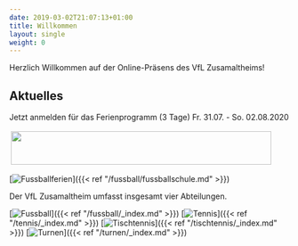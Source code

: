 ```yaml
---
date: 2019-03-02T21:07:13+01:00
title: Willkommen
layout: single
weight: 0
---
```


Herzlich Willkommen auf der Online-Präsens des VfL Zusamaltheims!

## Aktuelles

Jetzt anmelden für das Ferienprogramm (3 Tage) Fr. 31.07. - So. 02.08.2020

<a href="/fussball/fussballschule/"><img src="https://www.fussballferien.de/neufbs/presse/banner.gif" style="border:none;margin:3px;" width="468" height="60"></a>

[![Fussballferien](/images/fussballschule/baelle.jpeg)]({{< ref "/fussball/fussballschule.md" >}})

Der VfL Zusamaltheim umfasst insgesamt vier Abteilungen.

[![Fussball](/images/icons/football.jpg)]({{< ref "/fussball/_index.md" >}})
[![Tennis](/images/icons/tennis.jpg)]({{< ref "/tennis/_index.md" >}})
[![Tischtennis](/images/icons/tabletennis.jpg)]({{< ref "/tischtennis/_index.md" >}})
[![Turnen](/images/icons/athletics.jpg)]({{< ref "/turnen/_index.md" >}})
